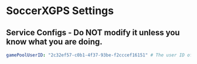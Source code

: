# SoccerXGPS Settings

## Service Configs - Do NOT modify it unless you know what you are doing.
```yaml
gamePoolUserID: "2c32ef57-c0b1-4f37-93be-f2cccef16151" # The user ID of the game pool user.
```

